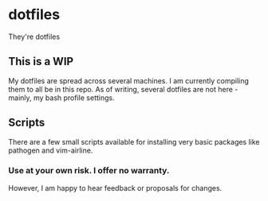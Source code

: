 # dotfiles
They're dotfiles

## This is a WIP
My dotfiles are spread across several machines. I am currently compiling them to all be in this repo. 
As of writing, several dotfiles are not here - mainly, my bash profile settings.

## Scripts
There are a few small scripts available for installing very basic packages like pathogen and vim-airline.

### Use at your own risk. I offer no warranty. 
However, I am happy to hear feedback or proposals for changes.
